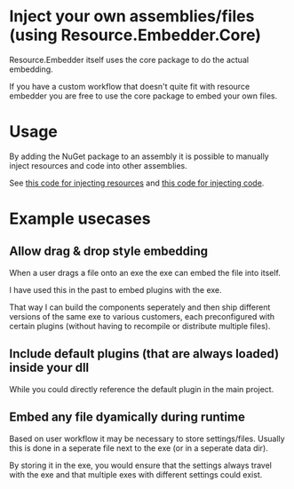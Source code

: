 # Inject your own assemblies/files (using Resource.Embedder.Core)

Resource.Embedder itself uses the core package to do the actual embedding.

If you have a custom workflow that doesn't quite fit with resource embedder you are free to use the core package to embed your own files.

# Usage

By adding the NuGet package to an assembly it is possible to manually inject resources and code into other assemblies.

See [this code for injecting resources](https://github.com/MarcStan/Resource.Embedder/blob/master/src/ResourceEmbedder.Core.Tests/EmbedFilesTests.cs#L162) and [this code for injecting code](https://github.com/MarcStan/Resource.Embedder/blob/master/src/ResourceEmbedder.Core.Tests/InjectCodeTests.cs#L40).

# Example usecases 

## Allow drag & drop style embedding

When a user drags a file onto an exe the exe can embed the file into itself.

I have used this in the past to embed plugins with the exe.

That way I can build the components seperately and then ship different versions of the same exe to various customers, each preconfigured with certain plugins (without having to recompile or distribute multiple files).

## Include default plugins (that are always loaded) inside your dll

While you could directly reference the default plugin in the main project. 

## Embed any file dyamically during runtime

Based on user workflow it may be necessary to store settings/files. Usually this is done in a seperate file next to the exe (or in a seperate data dir).

By storing it in the exe, you would ensure that the settings always travel with the exe and that multiple exes with different settings could exist.